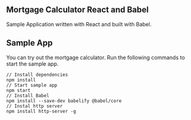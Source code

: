 
## Mortgage Calculator React and Babel
Sample Application written with React and built with Babel.

## Sample App
You can try out the mortgage calculator. Run the following commands to start the sample app.

    // Install dependencies
    npm install
    // Start sample app
    npm start
    // Install Babel
    npm install --save-dev babelify @babel/core
    // Instal http server
    npm install http-server -g
  
   

   
